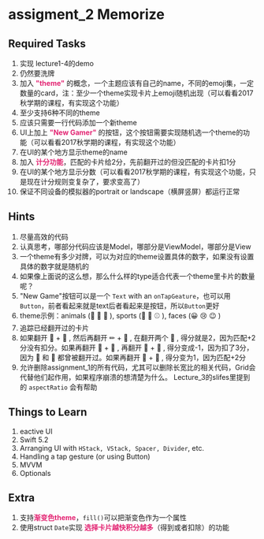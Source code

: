 # assigment_2 Memorize
## Required Tasks
1. 实现 lecture1-4的demo   
2. 仍然要洗牌    
3. 加入 <font color = #e32472>**"theme"**</font> 的概念，一个主题应该有自己的name，不同的emoji集，一定数量的card，注：至少一个theme实现卡片上emoji随机出现（可以看看2017秋学期的课程，有实现这个功能）  
4. 至少支持6种不同的theme  
5. 应该只需要一行代码添加一个新theme  
6. UI上加上 <font color = #e32472>**"New Gamer"**</font> 的按钮，这个按钮需要实现随机选一个theme的功能（可以看看2017秋学期的课程，有实现这个功能）  
7. 在UI的某个地方显示theme的name 
8. 加入 <font color = #e32472>**计分功能**</font>，匹配的卡片给2分，先前翻开过的但没匹配的卡片扣1分 
9. 在UI的某个地方显示分数（可以看看2017秋学期的课程，有实现这个功能，只是现在计分规则变复杂了，要求变高了）  
10. 保证不同设备的模拟器的portrait or landscape（横屏竖屏）都运行正常 

## Hints
1. 尽量高效的代码  
2. 认真思考，哪部分代码应该是Model，哪部分是ViewModel，哪部分是View    
3. 一个theme有多少对牌，可以为对应的theme设置具体的数字，如果没有设置具体的数字就是随机的 
4. 如果像上面说的这么想，那么什么样的type适合代表一个theme里卡片的数量呢？ 
5. "New Game"按钮可以是一个 `Text` with an `onTapGeature`，也可以用 `Button`，前者看起来就是text后者看起来是按钮，所以`Button`更好   
6. theme示例：animals (🐼 🐔 🦄 ), sports (🏀 🏈 ⚾ ), faces (😀 😢 😉 )    
7. 追踪已经翻开过的卡片   
8. 如果翻开 🐧 + 👻 , 然后再翻开 ✏ + 🏀 , 在翻开两个 👻 , 得分就是2，因为匹配+2分没有扣分。如果再翻开 🐧 + 🐼 , 再翻开 🏀 + 🐧 , 得分变成-1，因为扣了3分，因为 🐧 和 🏀 都曾被翻开过。如果再翻开 🐧 + 🐧 , 得分变为1，因为匹配+2分  
9. 允许删除assignment_1的所有代码，尤其可以删除长宽比的相关代码，Grid会代替他们起作用，如果程序崩溃的想清楚为什么。 Lecture_3的slifes里提到的 `aspectRatio` 会有帮助

## Things to Learn
1. eactive UI  
2. Swift 5.2  
3. Arranging UI with `HStack, VStack, Spacer, Divider`, etc.  
4. Handling a tap gesture (or using Button)  
5. MVVM
6. Optionals 

## Extra
1. 支持<font color = #e32472>**渐变色theme**</font>，`fill()`可以把渐变色作为一个属性  
2. 使用struct `Date`实现 <font color = #e32472>**选择卡片越快积分越多**</font>（得到或者扣除）的功能
